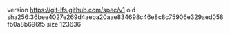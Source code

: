 version https://git-lfs.github.com/spec/v1
oid sha256:36bee4027e269d4aeba20aae834698c46e8c8c75906e329aed058fb0a8b696f5
size 123636
